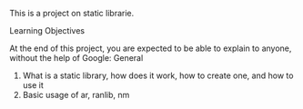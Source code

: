 This is a project on static librarie.

Learning Objectives

At the end of this project, you are expected to be able to explain to anyone, without the help of Google:
General

1. What is a static library, how does it work, how to create one, and how to use   it
2. Basic usage of ar, ranlib, nm

